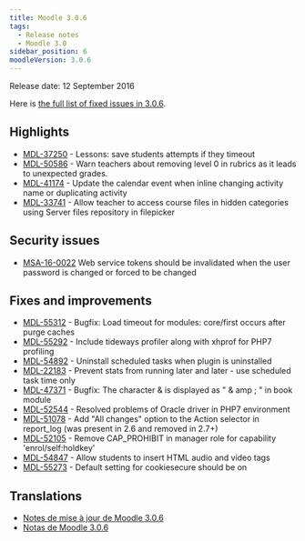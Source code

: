 ```yaml
---
title: Moodle 3.0.6
tags:
  - Release notes
  - Moodle 3.0
sidebar_position: 6
moodleVersion: 3.0.6
---
```

Release date: 12 September 2016

Here is [the full list of fixed issues in 3.0.6](https://tracker.moodle.org/secure/IssueNavigator!executeAdvanced.jspa?jqlQuery=project+%3D+mdl+AND+resolution+%3D+fixed+AND+fixVersion+in+%28%223.0.6%22%29+ORDER+BY+priority+DESC&runQuery=true&clear=true).

## Highlights

- [MDL-37250](https://tracker.moodle.org/browse/MDL-37250) - Lessons: save students attempts if they timeout
- [MDL-50586](https://tracker.moodle.org/browse/MDL-50586) - Warn teachers about removing level 0 in rubrics as it leads to unexpected grades.
- [MDL-41174](https://tracker.moodle.org/browse/MDL-41174) - Update the calendar event when inline changing activity name or duplicating activity
- [MDL-33741](https://tracker.moodle.org/browse/MDL-33741) - Allow teacher to access course files in hidden categories using Server files repository in filepicker

## Security issues

- [MSA-16-0022](https://moodle.org/mod/forum/discuss.php?d=339631) Web service tokens should be invalidated when the user password is changed or forced to be changed

## Fixes and improvements

- [MDL-55312](https://tracker.moodle.org/browse/MDL-55312) - Bugfix: Load timeout for modules: core/first occurs after purge caches
- [MDL-55292](https://tracker.moodle.org/browse/MDL-55292) - Include tideways profiler along with xhprof for PHP7 profiling
- [MDL-54892](https://tracker.moodle.org/browse/MDL-54892) - Uninstall scheduled tasks when plugin is uninstalled
- [MDL-22183](https://tracker.moodle.org/browse/MDL-22183) - Prevent stats from running later and later - use scheduled task time only
- [MDL-47371](https://tracker.moodle.org/browse/MDL-47371) - Bugfix: The character & is displayed as " & amp ; " in book module
- [MDL-52544](https://tracker.moodle.org/browse/MDL-52544) - Resolved problems of Oracle driver in PHP7 environment
- [MDL-51078](https://tracker.moodle.org/browse/MDL-51078) - Add "All changes" option to the Action selector in report_log (was present in 2.6 and removed in 2.7+)
- [MDL-52105](https://tracker.moodle.org/browse/MDL-52105) - Remove CAP_PROHIBIT in manager role for capability 'enrol/self:holdkey'
- [MDL-54847](https://tracker.moodle.org/browse/MDL-54847) - Allow students to insert HTML audio and video tags
- [MDL-55273](https://tracker.moodle.org/browse/MDL-55273) - Default setting for cookiesecure should be on

## Translations

- [Notes de mise à jour de Moodle 3.0.6](https://docs.moodle.org/fr/Notes_de_mise_à_jour_de_Moodle_3.0.6)
- [Notas de Moodle 3.0.6](https://docs.moodle.org/es/Notas_de_Moodle_3.0.6)
